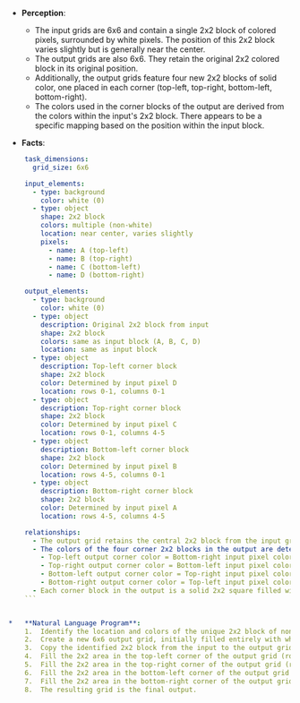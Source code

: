 *   **Perception**:
    *   The input grids are 6x6 and contain a single 2x2 block of colored pixels, surrounded by white pixels. The position of this 2x2 block varies slightly but is generally near the center.
    *   The output grids are also 6x6. They retain the original 2x2 colored block in its original position.
    *   Additionally, the output grids feature four new 2x2 blocks of solid color, one placed in each corner (top-left, top-right, bottom-left, bottom-right).
    *   The colors used in the corner blocks of the output are derived from the colors within the input's 2x2 block. There appears to be a specific mapping based on the position within the input block.

*   **Facts**:
    
```yaml
    task_dimensions:
      grid_size: 6x6

    input_elements:
      - type: background
        color: white (0)
      - type: object
        shape: 2x2 block
        colors: multiple (non-white)
        location: near center, varies slightly
        pixels:
          - name: A (top-left)
          - name: B (top-right)
          - name: C (bottom-left)
          - name: D (bottom-right)

    output_elements:
      - type: background
        color: white (0)
      - type: object
        description: Original 2x2 block from input
        shape: 2x2 block
        colors: same as input block (A, B, C, D)
        location: same as input block
      - type: object
        description: Top-left corner block
        shape: 2x2 block
        color: Determined by input pixel D
        location: rows 0-1, columns 0-1
      - type: object
        description: Top-right corner block
        shape: 2x2 block
        color: Determined by input pixel C
        location: rows 0-1, columns 4-5
      - type: object
        description: Bottom-left corner block
        shape: 2x2 block
        color: Determined by input pixel B
        location: rows 4-5, columns 0-1
      - type: object
        description: Bottom-right corner block
        shape: 2x2 block
        color: Determined by input pixel A
        location: rows 4-5, columns 4-5

    relationships:
      - The output grid retains the central 2x2 block from the input grid.
      - The colors of the four corner 2x2 blocks in the output are determined by the colors of the four pixels in the input's 2x2 block following a specific mapping:
        - Top-left output corner color = Bottom-right input pixel color (D)
        - Top-right output corner color = Bottom-left input pixel color (C)
        - Bottom-left output corner color = Top-right input pixel color (B)
        - Bottom-right output corner color = Top-left input pixel color (A)
      - Each corner block in the output is a solid 2x2 square filled with the determined color.
    ```


*   **Natural Language Program**:
    1.  Identify the location and colors of the unique 2x2 block of non-white pixels in the input grid. Let the colors be A (top-left), B (top-right), C (bottom-left), and D (bottom-right) within this 2x2 block. Record the row and column index `(r, c)` of the top-left pixel (A).
    2.  Create a new 6x6 output grid, initially filled entirely with white pixels (color 0).
    3.  Copy the identified 2x2 block from the input to the output grid at its original location `(r, c)`, preserving the colors A, B, C, and D.
    4.  Fill the 2x2 area in the top-left corner of the output grid (rows 0-1, columns 0-1) with color D.
    5.  Fill the 2x2 area in the top-right corner of the output grid (rows 0-1, columns 4-5) with color C.
    6.  Fill the 2x2 area in the bottom-left corner of the output grid (rows 4-5, columns 0-1) with color B.
    7.  Fill the 2x2 area in the bottom-right corner of the output grid (rows 4-5, columns 4-5) with color A.
    8.  The resulting grid is the final output.